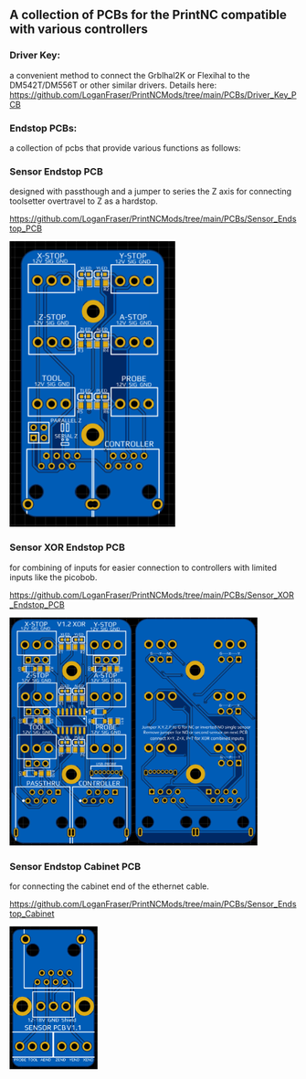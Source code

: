 ## A collection of PCBs for the PrintNC compatible with various controllers ##

### Driver Key: ###
a convenient method to connect the Grblhal2K or Flexihal to the DM542T/DM556T or other similar drivers.
Details here: https://github.com/LoganFraser/PrintNCMods/tree/main/PCBs/Driver_Key_PCB

### Endstop PCBs: ###
a collection of pcbs that provide various functions as follows: 

### Sensor Endstop PCB ### 
designed with passthough and a jumper to series the Z axis for connecting toolsetter overtravel to Z as a hardstop. 

https://github.com/LoganFraser/PrintNCMods/tree/main/PCBs/Sensor_Endstop_PCB

<img height="500" src=Sensor_Endstop_PCB/Images/SensorPCB.png>

### Sensor XOR Endstop PCB ### 
for combining of inputs for easier connection to controllers with limited inputs like the picobob.  

https://github.com/LoganFraser/PrintNCMods/tree/main/PCBs/Sensor_XOR_Endstop_PCB

<img height="400" src=Sensor_XOR_Endstop_PCB/Sensor_XOR_1.2_Breakout_PCB.png>

### Sensor Endstop Cabinet PCB ###
for connecting the cabinet end of the ethernet cable.

https://github.com/LoganFraser/PrintNCMods/tree/main/PCBs/Sensor_Endstop_Cabinet

<img height=250 src=Sensor_Endstop_Cabinet/SensorEndstopCabinet.png>

